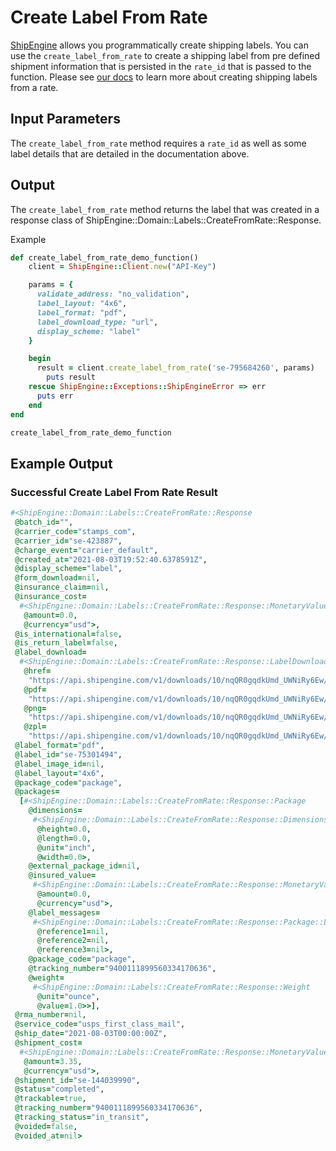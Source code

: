Create Label From Rate
======================================
[ShipEngine](www.shipengine.com) allows you programmatically create shipping labels. You can use the `create_label_from_rate` to create a shipping label from pre defined shipment information that is persisted in the `rate_id` that is passed to the function. Please see [our docs](https://www.shipengine.com/docs/labels/create-from-rate/) to learn more about creating shipping labels from a rate.

Input Parameters
-------------------------------------

The `create_label_from_rate` method requires a `rate_id` as well as some label details that are detailed in the documentation above.

Output
--------------------------------
The `create_label_from_rate` method returns the label that was created in a response class of ShipEngine::Domain::Labels::CreateFromRate::Response.

Example
```ruby
def create_label_from_rate_demo_function()
	client = ShipEngine::Client.new("API-Key")

	params = {
	  validate_address: "no_validation",
	  label_layout: "4x6",
	  label_format: "pdf",
	  label_download_type: "url",
	  display_scheme: "label"
	}

	begin
	  result = client.create_label_from_rate('se-795684260', params)
		puts result
	rescue ShipEngine::Exceptions::ShipEngineError => err
	  puts err
	end
end

create_label_from_rate_demo_function
```

Example Output
-----------------------------------------------------

### Successful Create Label From Rate Result
```ruby
#<ShipEngine::Domain::Labels::CreateFromRate::Response
 @batch_id="",
 @carrier_code="stamps_com",
 @carrier_id="se-423887",
 @charge_event="carrier_default",
 @created_at="2021-08-03T19:52:40.6378591Z",
 @display_scheme="label",
 @form_download=nil,
 @insurance_claim=nil,
 @insurance_cost=
  #<ShipEngine::Domain::Labels::CreateFromRate::Response::MonetaryValue
   @amount=0.0,
   @currency="usd">,
 @is_international=false,
 @is_return_label=false,
 @label_download=
  #<ShipEngine::Domain::Labels::CreateFromRate::Response::LabelDownload
   @href=
    "https://api.shipengine.com/v1/downloads/10/nqQR0gqdkUmd_UWNiRy6Ew/label-75301494.pdf",
   @pdf=
    "https://api.shipengine.com/v1/downloads/10/nqQR0gqdkUmd_UWNiRy6Ew/label-75301494.pdf",
   @png=
    "https://api.shipengine.com/v1/downloads/10/nqQR0gqdkUmd_UWNiRy6Ew/label-75301494.png",
   @zpl=
    "https://api.shipengine.com/v1/downloads/10/nqQR0gqdkUmd_UWNiRy6Ew/label-75301494.zpl">,
 @label_format="pdf",
 @label_id="se-75301494",
 @label_image_id=nil,
 @label_layout="4x6",
 @package_code="package",
 @packages=
  [#<ShipEngine::Domain::Labels::CreateFromRate::Response::Package
    @dimensions=
     #<ShipEngine::Domain::Labels::CreateFromRate::Response::Dimensions
      @height=0.0,
      @length=0.0,
      @unit="inch",
      @width=0.0>,
    @external_package_id=nil,
    @insured_value=
     #<ShipEngine::Domain::Labels::CreateFromRate::Response::MonetaryValue
      @amount=0.0,
      @currency="usd">,
    @label_messages=
     #<ShipEngine::Domain::Labels::CreateFromRate::Response::Package::LabelMessages
      @reference1=nil,
      @reference2=nil,
      @reference3=nil>,
    @package_code="package",
    @tracking_number="9400111899560334170636",
    @weight=
     #<ShipEngine::Domain::Labels::CreateFromRate::Response::Weight
      @unit="ounce",
      @value=1.0>>],
 @rma_number=nil,
 @service_code="usps_first_class_mail",
 @ship_date="2021-08-03T00:00:00Z",
 @shipment_cost=
  #<ShipEngine::Domain::Labels::CreateFromRate::Response::MonetaryValue
   @amount=3.35,
   @currency="usd">,
 @shipment_id="se-144039990",
 @status="completed",
 @trackable=true,
 @tracking_number="9400111899560334170636",
 @tracking_status="in_transit",
 @voided=false,
 @voided_at=nil>
```
